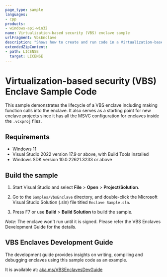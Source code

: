 ```yaml
---
page_type: sample
languages:
- cpp
products:
- windows-api-win32
name: Virtualization-based security (VBS) enclave sample
urlFragment: VbsEnclave
description: "Shows how to create and run code in a Virtualization-based security (VBS) enclave."
extendedZipContent:
- path: LICENSE
  target: LICENSE
---
```


Virtualization-based security (VBS) Enclave Sample Code
=======================

This sample demonstrates the lifecycle of a VBS enclave including making function calls into the enclave. It also serves as a starting point for new enclave projects since it has all the MSVC configuration for enclaves inside the `.vcxproj` files.

Requirements
------------

- Windows 11
- Visual Studio 2022 version 17.9 or above, with Build Tools installed
- Windows SDK version 10.0.22621.3233 or above


Build the sample
----------------

1.  Start Visual Studio and select **File** \> **Open** \> **Project/Solution**.

2.  Go to the `Samples/VbsEnclave` directory, and double-click the Microsoft Visual Studio Solution (.sln) file titled `Enclave Sample.sln`.

3.  Press F7 or use **Build** \> **Build Solution** to build the sample.

*Note*: The enclave won't run until it is signed. Please refer the VBS Enclaves Development Guide for the details.

VBS Enclaves Development Guide
------------------------------

The development guide provides insights on writing, compiling and debugging enclaves using this sample code as an example.

It is available at: [aka.ms/VBSEnclavesDevGuide](https://aka.ms/VBSEnclavesDevGuide)
